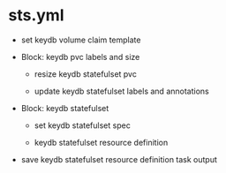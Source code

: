 



# sts.yml


* set keydb volume claim template

* Block: keydb pvc labels and size

    * resize keydb statefulset pvc

    * update keydb statefulset labels and annotations

* Block: keydb statefulset

    * set keydb statefulset spec

    * keydb statefulset resource definition

* save keydb statefulset resource definition task output